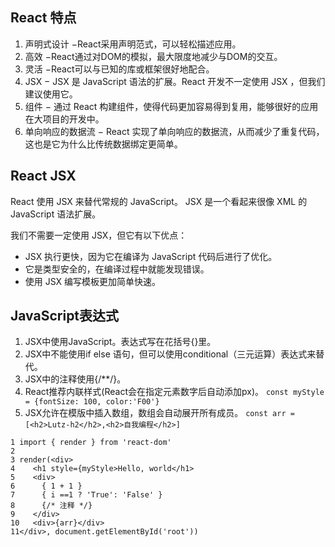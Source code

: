 ## React 特点
1. 声明式设计 −React采用声明范式，可以轻松描述应用。
2. 高效 −React通过对DOM的模拟，最大限度地减少与DOM的交互。
3. 灵活 −React可以与已知的库或框架很好地配合。
4. JSX − JSX 是 JavaScript 语法的扩展。React 开发不一定使用 JSX ，但我们建议使用它。
5. 组件 − 通过 React 构建组件，使得代码更加容易得到复用，能够很好的应用在大项目的开发中。
6. 单向响应的数据流 − React 实现了单向响应的数据流，从而减少了重复代码，这也是它为什么比传统数据绑定更简单。

## React JSX
React 使用 JSX 来替代常规的 JavaScript。
JSX 是一个看起来很像 XML 的 JavaScript 语法扩展。

我们不需要一定使用 JSX，但它有以下优点：
- JSX 执行更快，因为它在编译为 JavaScript 代码后进行了优化。
- 它是类型安全的，在编译过程中就能发现错误。
- 使用 JSX 编写模板更加简单快速。


## JavaScript表达式
1. JSX中使用JavaScript。表达式写在花括号{}里。
2. JSX中不能使用if else 语句，但可以使用conditional（三元运算）表达式来替代。
3. JSX中的注释使用{/**/}。
4. React推荐内联样式(React会在指定元素数字后自动添加px)。 
```const myStyle = {fontSize: 100, color:'F00'}```
5. JSX允许在模版中插入数组，数组会自动展开所有成员。
```const arr = [<h2>Lutz-h2</h2>,<h2>自我编程</h2>]```
```
1 import { render } from 'react-dom'
2
3 render(<div>
4    <h1 style={myStyle>Hello, world</h1>
5    <div>
6      { 1 + 1 }
7      { i ==1 ? 'True': 'False' }
8      {/* 注释 */}
9    </div>
10   <div>{arr}</div>
11</div>, document.getElementById('root'))
```
